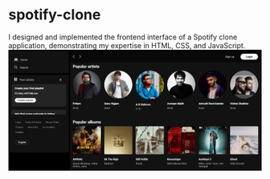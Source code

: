# spotify-clone
I designed and implemented the frontend interface of a Spotify clone application, demonstrating my expertise in HTML, CSS, and JavaScript.
![image alt](https://github.com/Prakshep0308/spotify-clone/blob/dba5056c86d1e24a3959a25951dc8cbbb358930b/Screenshot%202024-12-21%20113832.png)
